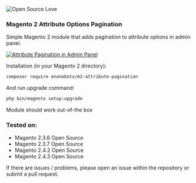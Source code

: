 ![Open Source Love](https://badges.frapsoft.com/os/v3/open-source.png?v=103)
### Magento 2 Attribute Options Pagination

Simple Magento 2 module that adds pagination to attribute options in admin panel.

[![Attribute Pagination in Admin Panel](https://iili.io/RZpmQt.md.png)](https://freeimage.host/i/RZpmQt)

Installation (in your Magento 2 directory):
```bash
composer require enanobots/m2-attribute-pagination
```

And run upgrade command:
```bash
php bin/magento setup:upgrade
```

Module should work out-of-the box

### Tested on:
- Magento 2.3.6 Open Source
- Magento 2.3.7 Open Source
- Magento 2.4.2 Open Source
- Magento 2.4.3 Open Source

If there are issues / problems, please open an issue within the repository or submit a pull request.